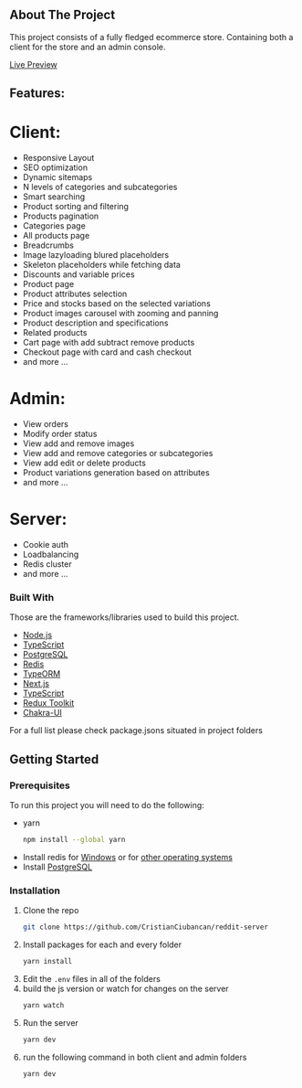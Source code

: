 <!-- ABOUT THE PROJECT -->

## About The Project

This project consists of a fully fledged ecommerce store. Containing both a client for the store and an admin console.

[Live Preview](https://store.happyoctopus.net/)

## Features:

# Client:

- Responsive Layout
- SEO optimization
- Dynamic sitemaps
- N levels of categories and subcategories
- Smart searching
- Product sorting and filtering
- Products pagination
- Categories page
- All products page
- Breadcrumbs
- Image lazyloading blured placeholders
- Skeleton placeholders while fetching data
- Discounts and variable prices
- Product page
- Product attributes selection
- Price and stocks based on the selected variations
- Product images carousel with zooming and panning
- Product description and specifications
- Related products
- Cart page with add subtract remove products
- Checkout page with card and cash checkout
- and more ...

# Admin:

- View orders
- Modify order status
- View add and remove images
- View add and remove categories or subcategories
- View add edit or delete products
- Product variations generation based on attributes
- and more ...

# Server:

- Cookie auth
- Loadbalancing
- Redis cluster
- and more ...

### Built With

Those are the frameworks/libraries used to build this project.

- [Node.js](https://nodejs.org/)
- [TypeScript](https://www.typescriptlang.org/)
- [PostgreSQL](https://www.postgresql.org/)
- [Redis](https://redis.com/)
- [TypeORM](https://typeorm.io/#/)
- [Next.js](https://nextjs.org/)
- [TypeScript](https://www.typescriptlang.org/)
- [Redux Toolkit](https://redux-toolkit.js.org/)
- [Chakra-UI](https://chakra-ui.com/)

For a full list please check package.jsons situated in project folders

<!-- GETTING STARTED -->

## Getting Started

### Prerequisites

To run this project you will need to do the following:

- yarn
  ```sh
  npm install --global yarn
  ```
- Install redis for [Windows](https://github.com/microsoftarchive/redis/releases/tag/win-3.0.504) or for [other operating systems](https://redis.io/download)
- Install [PostgreSQL](https://www.postgresql.org/download/)

### Installation

1. Clone the repo
   ```sh
   git clone https://github.com/CristianCiubancan/reddit-server
   ```
2. Install packages for each and every folder
   ```sh
   yarn install
   ```
3. Edit the `.env` files in all of the folders
4. build the js version or watch for changes on the server
   ```sh
   yarn watch
   ```
5. Run the server
   ```sh
   yarn dev
   ```
6. run the following command in both client and admin folders
   ```sh
   yarn dev
   ```
